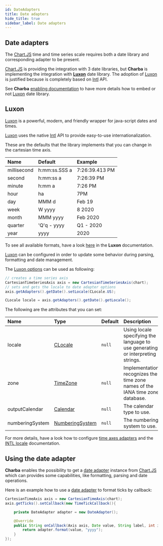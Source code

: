 ```yaml
---
id: DateAdapters
title: Date adapters
hide_title: true
sidebar_label: Date adapters
---
```

## Date adapters

The [Chart.JS](http://www.chartjs.org/) time and time series scale requires both a date library and corresponding adapter to be present.

[Chart.JS](http://www.chartjs.org/) is providing the integration with 3 date libraries, but **Charba** is implementing the integration with **[Luxon](https://moment.github.io/luxon/)** date library.
The adoption of [Luxon](https://moment.github.io/luxon/) is justified because is completely based on [Intl](https://developer.mozilla.org/en-US/docs/Web/JavaScript/Reference/Global_Objects/Intl) API.

See **Charba** [enabling documentation](./getting-started/GettingStarted#embedded-resources) to have more details how to embed or not [Luxon](https://moment.github.io/luxon/) date library.

## Luxon

[Luxon](https://moment.github.io/luxon/) is a powerful, modern, and friendly wrapper for java-script dates and times.

[Luxon](https://moment.github.io/luxon/) uses the native [Intl](https://developer.mozilla.org/en-US/docs/Web/JavaScript/Reference/Global_Objects/Intl) API to provide easy-to-use internationalization.

These are the defaults that the library implements that you can change in the cartesian time axis.

| Name | Default | Example
| :- | :- | :-
| millisecond | h:mm:ss.SSS a | 7:26:39.413 PM
| second | h:mm:ss a | 7:26:39 PM
| minute | h:mm a | 7:26 PM
| hour | ha | 7PM
| day | MMM d | Feb 19
| week | W yyyy | 8 2020
| month | MMM yyyy | Feb 2020
| quarter | 'Q'q - yyyy | Q1 - 2020
| year | yyyy | 2020

To see all available formats, have a look [here](https://moment.github.io/luxon/docs/manual/formatting.html) in the **Luxon** documentation.

[Luxon](https://moment.github.io/luxon/) can be configured in order to update some behavior during parsing, formatting and date management.

The [Luxon options](http://www.pepstock.org/Charba/3.3/org/pepstock/charba/client/adapters/DateAdapterOptions.html) can be used as following:

```java
// creates a time series axis 
CartesianTimeSeriesAxis axis = new CartesianTimeSeriesAxis(chart);
// sets and gets the locale to date adapter options
axis.getAdapters().getDate().setLocale(CLocale.US);

CLocale locale = axis.getAdapters().getDate().getLocale();
```

The following are the attributes that you can set:

| Name | Type | Default | Description
| :- | :- | :- | :-
| locale | [CLocale](http://www.pepstock.org/Charba/3.3/org/pepstock/charba/client/intl/CLocale.html) | `null` | Using locale specifying the language to use generating or interpreting strings.
| zone | [TimeZone](http://www.pepstock.org/Charba/3.3/org/pepstock/charba/client/intl/enums/TimeZone.html) | `null` | Implementation recognizes the time zone names of the IANA time zone database.
| outputCalendar | [Calendar](http://www.pepstock.org/Charba/3.3/org/pepstock/charba/client/intl/enums/Calendar.html) | `null` | The calendar type to use.
| numberingSystem | [NumberingSystem](http://www.pepstock.org/Charba/3.3/org/pepstock/charba/client/intl/enums/NumberingSystem.html) | `null` | The numbering system to use.

For more details, have a look how to configure [time axes adapters](./axes/CartesianTimeAxes#adapters) and the [INTL locale](./intl/Locale) documentation.

## Using the date adapter

**Charba** enables the possibility to get a [date adapter](http://www.pepstock.org/Charba/3.3/org/pepstock/charba/client/adapters/DateAdapter.html) instance from [Chart.JS](http://www.chartjs.org/) which can provides some capabilities, like formatting, parsing and date operations.

Here is an example how to use a [date adapter](http://www.pepstock.org/Charba/3.3/org/pepstock/charba/client/adapters/DateAdapter.html) to format ticks by callback:

```java
CartesianTimeAxis axis = new CartesianTimeAxis(chart);
axis.getTicks().setCallback(new TimeTickCallback(){

	private DateAdapter adapter = new DateAdapter();

	@Override
	public String onCallback(Axis axis, Date value, String label, int index, List<TimeTickItem> values){
		return adapter.format(value, "yyyy");
	}
});
```
